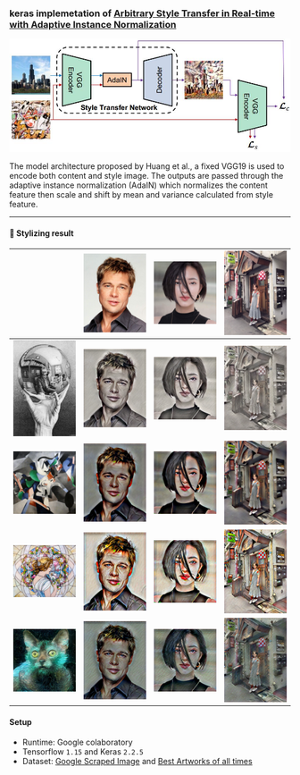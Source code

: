 
### keras implemetation of [Arbitrary Style Transfer in Real-time with Adaptive Instance Normalization](https://arxiv.org/pdf/1703.06868.pdf)

![artchitecture](/images/architecture.jpg)

The model architecture proposed by Huang et al., a fixed VGG19 is used to encode both content and style image. The outputs are passed through the adaptive instance normalization (AdaIN) which normalizes the content feature then scale and shift by mean and variance calculated from style feature.

------

#### :art: Stylizing result

|  | ![c1](/images/content/brad.png) | ![c1](/images/content/chau.png) | ![c1](/images/content/lance.png) |
|--|--|--|--|
|![c1](/images/style/style_1.png)|![g1](/images/generated/brad_1.png)| ![g1](/images/generated/chau_1.png) | ![g1](/images/generated/lance_1.png) |
|![c1](/images/style/style_2.png)|![g1](/images/generated/brad_2.png)| ![g1](/images/generated/chau_2.png) | ![g1](/images/generated/lance_2.png) |
|![c1](/images/style/style_3.png)|![g1](/images/generated/brad_3.png)| ![g1](/images/generated/chau_3.png) | ![g1](/images/generated/lance_3.png) |
|![c1](/images/style/style_4.png)|![g1](/images/generated/brad_4.png)| ![g1](/images/generated/chau_4.png) | ![g1](/images/generated/lance_4.png) |


#### Setup
- Runtime: Google colaboratory
- Tensorflow `1.15` and Keras `2.2.5`
- Dataset: [Google Scraped Image](https://www.kaggle.com/duttadebadri/image-classification) and [Best Artworks of all times](https://www.kaggle.com/ikarus777/best-artworks-of-all-time)